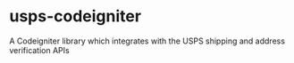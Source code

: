 usps-codeigniter
================

A Codeigniter library which integrates with the USPS shipping and address verification APIs
